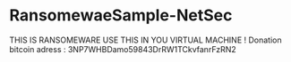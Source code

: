# RansomewaeSample-NetSec
THIS IS RANSOMEWARE USE THIS IN YOU VIRTUAL MACHINE !  Donation bitcoin adress : 3NP7WHBDamo59843DrRW1TCkvfanrFzRN2
